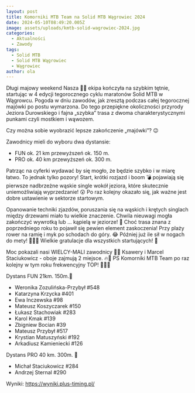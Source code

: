 ```yaml
---
layout: post
title: Komorniki MTB Team na Solid MTB Wągrowiec 2024
date: 2024-05-10T08:49:20.005Z
image: assets/uploads/kmtb-solid-wagrowiec-2024.jpg
categories:
  - Aktualności
  - Zawody
tags:
  - Solid MTB
  - Solid MTB Wągrowiec
  - Wągrowiec
author: ola
---
```

Długi majowy weekend Nasza 💚🖤 ekipa kończyła na szybkim tętnie, startując w 4 edycji  tegorocznego cyklu maratonów Solid MTB w Wągrowcu. Pogoda w dniu zawodów, jak zresztą podczas całej tegorocznej majówki po postu wymarzona. Do tego przepiękne okoliczności przyrody Jeziora Durowskiego i fajna „szybka” trasa z dwoma charakterystycznymi punkami czyli mostkiem i wąwozem.
<!--more-->

Czy można sobie wyobrazić lepsze zakończenie „majówki”? 😉

Zawodnicy mieli do wyboru dwa dystansie: 

* FUN ok. 21 km przewyższeń ok. 150 m.
* PRO ok. 40 km przewyższeń ok. 300 m.

Patrząc na cyferki wydawać by się mogło, że będzie szybko i w miarę łatwo. To jednak tylko pozory! Start, krótki rozjazd i boom 💣 pojawiają się pierwsze nadbrzeżne wąskie single wokół jeziora, które skutecznie uniemożliwiają wyprzedzanie! 😲 Po raz kolejny okazało się, jak ważne jest dobre ustawienie w sektorze startowym. 

Opanowanie techniki zjazdów, poruszania się na wąskich i krętych singlach między drzewami miało tu wielkie znaczenie. Chwila nieuwagi mogła zakończyć wywrotką lub … kąpielą w jeziorze! 🤭 Choć trasa znana z poprzedniego roku to pojawił się pewien element zaskoczenia!  Przy plaży rower na ramię i myk po schodach do góry. 😂 Później już ile sił w nogach do mety! 🚴💪😀 Wielkie gratulacje dla wszystkich startujących! 👏

Moc pokazali nasi WIELCY-MALI zawodnicy 🚴💪 Ksawery i Marcel Staciukowicz - oboje zajmują 2 miejsce. 🔥🥰 
PS Komorniki MTB Team po raz kolejny w tym roku frekwencyjny TOP! 💪🚴😀

Dystans FUN 21km. 150m.🚴

* Weronika Zozulińska-Przybył #548
* Katarzyna Krzycka #401
* Ewa Inczewska #98
* Mateusz Koszyczarek #150
* Łukasz Stachowiak #283
* Karol Kmak #139
* Zbigniew Bocian #39
* Mateusz Przybył #517
* Krystian Matuszyński #192
* Arkadiusz Kamieniecki #126

Dystans PRO 40 km. 300m. 🚴

* Michał Staciukowicz #284
* Andrzej Sternal #290

Wyniki: <https://wyniki.plus-timing.pl/>